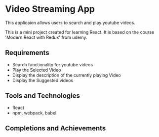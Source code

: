 # Video Streaming App

This applicaion allows users to search and play youtube videos.

This is a mini project created for learning React. It is based on the course 'Modern React with Redux' from udemy.

## Requirements
  - Search functionality for youtube videos
  - Play the Selected Video
  - Display the description of the currently playing Video
  - Display the Suggested videos

## Tools and Technologies
  - React
  - npm, webpack, babel

## Completions and Achievements
